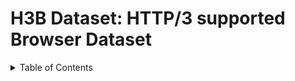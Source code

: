 # H3B Dataset: HTTP/3 supported Browser Dataset
<a name="readme-top"></a>

<!-- TABLE OF CONTENTS -->
<details>
  <summary>Table of Contents</summary>
  <ul>
    <li>
      <a href="#"></a>
    </li>
  </ul>
</details>
